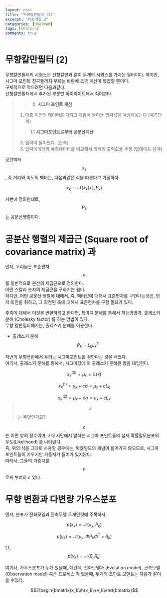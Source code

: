 ```yaml
---
layout: post
title: "무향칼만필터 (2)"  
excerpt: "튜토리얼 2"  
categories: [UKalman]
tags: [UKalman]
comments: true
---
```

# 무향칼만필터 (2)
무향칼만필터의 시퀀스는 선형칼만과 같이 두개의 시퀀스를 가지는 필터이다.
하지만, 시그마 포인트 친구들까지 부르는 바람에 조금 계산이 복잡할 뿐이다.  
구체적으로 적으려면 다음과같다.   
선형칼만필터에서 추가된 부분만 하이라이트해서 적어본다.  

>> 0. **시그마 포인트 계산**
>1. 대충 이전의 데이터를 가지고 다음에 들어올 입력값을 예상해놓는다 (예측단계)  
>> 1.1 **시그마포인트로부터 공분산계산**
>2. 입력이 들어왔다. (관측)
>3. 입력데이터와 예측데이터를 비교해서 최적의 출력값을 추정 (업데이트 단계)


공간벡터 $$x_k$$, 즉 거리와 속도의 벡터는, 다음과같은 식을 따른다고 가정하자.  

$$x_k \sim \mathcal{N}(\hat{x}_k(+),P_k)$$

저번에 정의한대로, $$P_k$$는 공분산행렬이다.  

# 공분산 행렬의 제곱근 (Square root of covariance matrix) 과
먼저, 우리들은 표준편차 $$\sigma$$를 일반적으로 분산의 제곱근으로 정의한다.   
어떤 스칼라 숫자의 제급근을 구하기는 쉽다.  
하지만, 어떤 공분산 행렬에 대해서, 즉, 벡터값에 대해서 표준편차를 구한다는것은, 먼저 회전을 취하고, 그 회전된 축에 대해서 표준편차를 구할 필요가 있다.  

주축에 대해서 이것을 변환하려고 한다면, 특이치 분해를 통해서 하는방법과, 촐레스키 분해 (Cholesky factor) 를 하는 방법이 있다.  
무향 칼만필터에서는, 촐레스키 분해를 이용한다.  

* 촐레스키 분해  $$P_k = L_kL_k^\text{T}$$  

저번의 무향변환에서 우리는 시그마포인트를 정한다는 것을 배웠다.  
여기서, 촐레스키 분해를 통해서, 시그마값에 이 촐레스키 분해된 항을 대입한다.

$$x_k^{(0)} = \mu_x = \mathbb{E}(x)$$

$$x_k^{(1)} = \mu_x +c \sigma = \mu_x +c L_k$$

$$x_k^{(2)} = \mu_x -c \sigma = \mu_x -c L_k$$

> $$c$$ 는 무엇인가요?

$$c$$ 는 어떤 양의 정수이며, 가우시안에서 말하는 시그마 포인트들의 실제 확률밀도분포의 우도(Likelihood) 를 나타낸다.  
즉, 위의 식을 그대로 사용할 경우에는, 확률밀도의 개념이 들어가지 않으므로, 시그마 포인트들의 가우시안 가중치가 들어가 있지않다.  
따라서, 그들의 가중치를 $$c$$ 로써 부여하고 있다.

# 무향 변환과 다변량 가우스분포

먼저, 분포가 진화모델과 관측무델 두개인것에 주목하자.

$$p(x_k) = \mathcal{N}(\mu_x,P_k)$$

$$p(y_k) = \mathcal{N}(\mu_y,\Phi P_k\Phi^\text{T}+R_k)$$

단,  
$$p(v_k) = \mathcal{N}(0,R_k)$$

여기서, 가우스분포가 두개 있을때, 예컨데, 진화모델과 (Evolution model), 관측모델 (Observation model) 혹은 프로세스 가 있을때, 두개의 조인트 모멘트는 다음과 같이 쓸 수있다.

$$E\begin{bmatrix}x_k\\h(x_k)+v_k\end{bmatrix}$$
